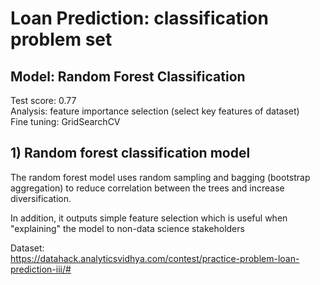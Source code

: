 # Loan Prediction: classification problem set  
## Model: Random Forest Classification
Test score: 0.77  
Analysis: feature importance selection (select key features of dataset)  
Fine tuning: GridSearchCV    
  
  
## 1) Random forest classification model
The random forest model uses random sampling and bagging (bootstrap aggregation) to reduce correlation between the trees and increase diversification.

In addition, it outputs simple feature selection which is useful when "explaining" the model to non-data science stakeholders  
  
  
Dataset:  
https://datahack.analyticsvidhya.com/contest/practice-problem-loan-prediction-iii/#
